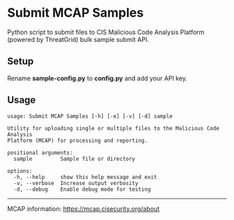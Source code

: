 # Submit MCAP Samples
Python script to submit files to CIS Malicious Code Analysis Platform (powered by ThreatGrid) bulk sample submit API.

## Setup
Rename **sample-config.py** to **config.py** and add your API key.

## Usage
```
usage: Submit MCAP Samples [-h] [-e] [-v] [-d] sample

Utility for uploading single or multiple files to the Malicious Code Analysis
Platform (MCAP) for processing and reporting.

positional arguments:
  sample         Sample file or directory

options:
  -h, --help     show this help message and exit
  -v, --verbose  Increase output verbosity
  -d, --debug    Enable debug mode for testing
```
---
MCAP information: https://mcap.cisecurity.org/about